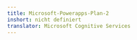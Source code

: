 ```yaml
---
title: Microsoft-Powerapps-Plan-2
inshort: nicht definiert
translator: Microsoft Cognitive Services
---
```




